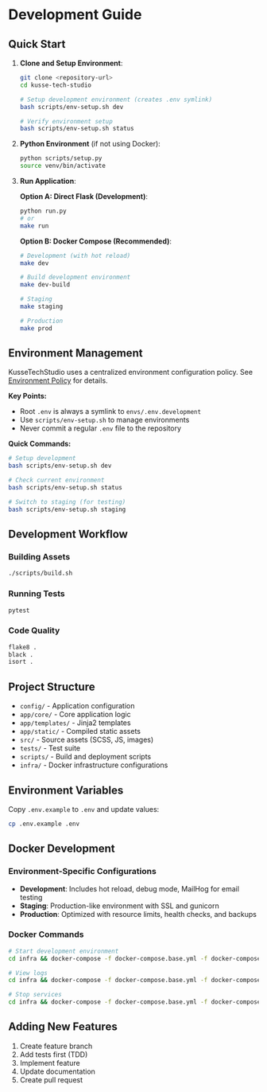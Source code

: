 # Development Guide

## Quick Start

1. **Clone and Setup Environment**:

   ```bash
   git clone <repository-url>
   cd kusse-tech-studio

   # Setup development environment (creates .env symlink)
   bash scripts/env-setup.sh dev

   # Verify environment setup
   bash scripts/env-setup.sh status
   ```

2. **Python Environment** (if not using Docker):

   ```bash
   python scripts/setup.py
   source venv/bin/activate
   ```

3. **Run Application**:

   **Option A: Direct Flask (Development)**:

   ```bash
   python run.py
   # or
   make run
   ```

   **Option B: Docker Compose (Recommended)**:

   ```bash
   # Development (with hot reload)
   make dev

   # Build development environment
   make dev-build

   # Staging
   make staging

   # Production
   make prod
   ```

## Environment Management

KusseTechStudio uses a centralized environment configuration policy. See [Environment Policy](environment-policy.md) for details.

**Key Points:**

- Root `.env` is always a symlink to `envs/.env.development`
- Use `scripts/env-setup.sh` to manage environments
- Never commit a regular `.env` file to the repository

**Quick Commands:**

```bash
# Setup development
bash scripts/env-setup.sh dev

# Check current environment
bash scripts/env-setup.sh status

# Switch to staging (for testing)
bash scripts/env-setup.sh staging
```

## Development Workflow

### Building Assets

```bash
./scripts/build.sh
```

### Running Tests

```bash
pytest
```

### Code Quality

```bash
flake8 .
black .
isort .
```

## Project Structure

- `config/` - Application configuration
- `app/core/` - Core application logic
- `app/templates/` - Jinja2 templates
- `app/static/` - Compiled static assets
- `src/` - Source assets (SCSS, JS, images)
- `tests/` - Test suite
- `scripts/` - Build and deployment scripts
- `infra/` - Docker infrastructure configurations

## Environment Variables

Copy `.env.example` to `.env` and update values:

```bash
cp .env.example .env
```

## Docker Development

### Environment-Specific Configurations

- **Development**: Includes hot reload, debug mode, MailHog for email testing
- **Staging**: Production-like environment with SSL and gunicorn
- **Production**: Optimized with resource limits, health checks, and backups

### Docker Commands

```bash
# Start development environment
cd infra && docker-compose -f docker-compose.base.yml -f docker-compose.development.yml up --build

# View logs
cd infra && docker-compose -f docker-compose.base.yml -f docker-compose.development.yml logs -f

# Stop services
cd infra && docker-compose -f docker-compose.base.yml -f docker-compose.development.yml down
```

## Adding New Features

1. Create feature branch
2. Add tests first (TDD)
3. Implement feature
4. Update documentation
5. Create pull request
